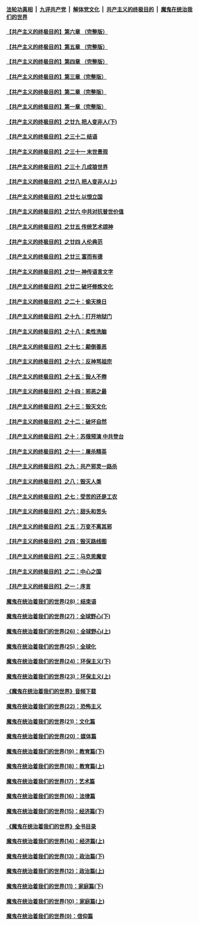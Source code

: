 

####  [法轮功真相](../../../../basic/blob/master/README.md?t=04151430) &nbsp;|&nbsp; [九评共产党](../../../../9ping.md/blob/master/README.md?t=04151430) &nbsp;|&nbsp; [解体党文化](../../../../jtdwh.md/blob/master/README.md?t=04151430)  &nbsp;|&nbsp; [共产主义的终极目的](../../../../gczydzjmd.md/blob/master/README.md?t=04151430) &nbsp;|&nbsp; [魔鬼在统治我们的世界](../../../../mgztzwmdsj.md/blob/master/README.md?t=04151430) 

#### [【共产主义的终极目的】第六章 （完整版）](../pages/nsc422/n11428913.md?t=04151430) 

#### [【共产主义的终极目的】第五章 （完整版）](../pages/nsc422/n11428912.md?t=04151430) 

#### [【共产主义的终极目的】第四章 （完整版）](../pages/nsc422/n11428907.md?t=04151430) 

#### [【共产主义的终极目的】第三章（完整版）](../pages/nsc422/n11428848.md?t=04151430) 

#### [【共产主义的终极目的】第二章（完整版）](../pages/nsc422/n11428831.md?t=04151430) 

#### [【共产主义的终极目的】第一章（完整版）](../pages/nsc422/n11417651.md?t=04151430) 

#### [【共产主义的终极目的】之廿九 把人变非人(下)](../pages/nsc422/n11344140.md?t=04151430) 

#### [【共产主义的终极目的】之三十二 结语](../pages/nsc422/n11360535.md?t=04151430) 

#### [【共产主义的终极目的】之三十一 末世景观](../pages/nsc422/n11351129.md?t=04151430) 

#### [【共产主义的终极目的】之三十 几成狼世界](../pages/nsc422/n11348280.md?t=04151430) 

#### [【共产主义的终极目的】之廿八 把人变非人(上)](../pages/nsc422/n11340492.md?t=04151430) 

#### [【共产主义的终极目的】之廿七 以恨立国](../pages/nsc422/n11336944.md?t=04151430) 

#### [【共产主义的终极目的】之廿六 中共对抗普世价值](../pages/nsc422/n11324785.md?t=04151430) 

#### [【共产主义的终极目的】之廿五 传统艺术颂神](../pages/nsc422/n11296396.md?t=04151430) 

#### [【共产主义的终极目的】之廿四 人伦典范](../pages/nsc422/n11296397.md?t=04151430) 

#### [【共产主义的终极目的】之廿三 富而有德](../pages/nsc422/n11283598.md?t=04151430) 

#### [【共产主义的终极目的】之廿一 神传语言文字](../pages/nsc422/n11263265.md?t=04151430) 

#### [【共产主义的终极目的】之廿二 破坏修炼文化](../pages/nsc422/n11245728.md?t=04151430) 

#### [【共产主义的终极目的】之二十：偷天换日](../pages/nsc422/n11238846.md?t=04151430) 

#### [【共产主义的终极目的】之十九：打开地狱门](../pages/nsc422/n11206376.md?t=04151430) 

#### [【共产主义的终极目的】之十八：柔性洗脑](../pages/nsc422/n11199994.md?t=04151430) 

#### [【共产主义的终极目的】之十七：颠倒善恶](../pages/nsc422/n11179782.md?t=04151430) 

#### [【共产主义的终极目的】之十六：反神骂祖宗](../pages/nsc422/n11166798.md?t=04151430) 

#### [【共产主义的终极目的】之十五：毁人不倦](../pages/nsc422/n11166792.md?t=04151430) 

#### [【共产主义的终极目的】之十四：邪恶之最](../pages/nsc422/n11150249.md?t=04151430) 

#### [【共产主义的终极目的】之十三：毁灭文化](../pages/nsc422/n11135227.md?t=04151430) 

#### [【共产主义的终极目的】之十二：破坏自然](../pages/nsc422/n11135214.md?t=04151430) 

#### [【共产主义的终极目的】之十：苏俄预演 中共登台](../pages/nsc422/n11118424.md?t=04151430) 

#### [【共产主义的终极目的】之十一：屠杀精英](../pages/nsc422/n11118442.md?t=04151430) 

#### [【共产主义的终极目的】之九：共产邪灵一路杀](../pages/nsc422/n11114139.md?t=04151430) 

#### [【共产主义的终极目的】之八：毁灭人类](../pages/nsc422/n11108503.md?t=04151430) 

#### [【共产主义的终极目的】之七：受苦的还是工农](../pages/nsc422/n11101809.md?t=04151430) 

#### [【共产主义的终极目的】之六：甜头和苦头](../pages/nsc422/n11096971.md?t=04151430) 

#### [【共产主义的终极目的】之五：万变不离其邪](../pages/nsc422/n11091285.md?t=04151430) 

#### [【共产主义的终极目的】之四：毁灭路线图](../pages/nsc422/n11086284.md?t=04151430) 

#### [【共产主义的终极目的】之三：马克思魔变](../pages/nsc422/n11061941.md?t=04151430) 

#### [【共产主义的终极目的】之二：中心之国](../pages/nsc422/n11047728.md?t=04151430) 

#### [【共产主义的终极目的】之一：序言](../pages/nsc422/n11086077.md?t=04151430) 

#### [魔鬼在统治着我们的世界(28)：结束语](../pages/nsc422/n10936246.md?t=04151430) 

#### [魔鬼在统治着我们的世界(27)：全球野心(下)](../pages/nsc422/n10928319.md?t=04151430) 

#### [魔鬼在统治着我们的世界(26)：全球野心(上)](../pages/nsc422/n10900318.md?t=04151430) 

#### [魔鬼在统治着我们的世界(25)：全球化](../pages/nsc422/n10788205.md?t=04151430) 

#### [魔鬼在统治着我们的世界(24)：环保主义(下)](../pages/nsc422/n10695307.md?t=04151430) 

#### [魔鬼在统治着我们的世界(23)：环保主义(上)](../pages/nsc422/n10688613.md?t=04151430) 

#### [《魔鬼在统治着我们的世界》音频下载](../pages/nsc422/n10635553.md?t=04151430) 

#### [魔鬼在统治着我们的世界(22)：恐怖主义](../pages/nsc422/n10614727.md?t=04151430) 

#### [魔鬼在统治着我们的世界(21)：文化篇](../pages/nsc422/n10597706.md?t=04151430) 

#### [魔鬼在统治着我们的世界(20)：媒体篇](../pages/nsc422/n10586579.md?t=04151430) 

#### [魔鬼在统治着我们的世界(19)：教育篇(下)](../pages/nsc422/n10564808.md?t=04151430) 

#### [魔鬼在统治着我们的世界(18)：教育篇(上)](../pages/nsc422/n10526970.md?t=04151430) 

#### [魔鬼在统治着我们的世界(17)：艺术篇](../pages/nsc422/n10499093.md?t=04151430) 

#### [魔鬼在统治着我们的世界(16)：法律篇](../pages/nsc422/n10485969.md?t=04151430) 

#### [魔鬼在统治着我们的世界(15)：经济篇(下)](../pages/nsc422/n10469975.md?t=04151430) 

#### [《魔鬼在统治着我们的世界》全书目录](../pages/nsc422/n10464261.md?t=04151430) 

#### [魔鬼在统治着我们的世界(14)：经济篇(上)](../pages/nsc422/n10457370.md?t=04151430) 

#### [魔鬼在统治着我们的世界(13)：政治篇(下)](../pages/nsc422/n10448270.md?t=04151430) 

#### [魔鬼在统治着我们的世界(12)：政治篇(上)](../pages/nsc422/n10444576.md?t=04151430) 

#### [魔鬼在统治着我们的世界(11)：家庭篇(下)](../pages/nsc422/n10440961.md?t=04151430) 

#### [魔鬼在统治着我们的世界(10)：家庭篇(上)](../pages/nsc422/n10435448.md?t=04151430) 

#### [魔鬼在统治着我们的世界(9)：信仰篇](../pages/nsc422/n10432159.md?t=04151430) 

